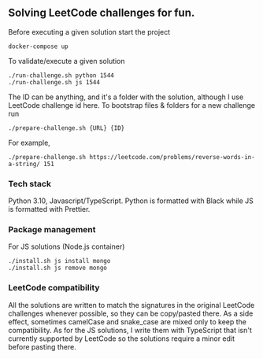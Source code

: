 ## Solving LeetCode challenges for fun.
Before executing a given solution start the project   
```
docker-compose up
```

To validate/execute a given solution

```
./run-challenge.sh python 1544
./run-challenge.sh js 1544
```

The ID can be anything, and it's a folder with the solution, although I use LeetCode challenge id here.
To bootstrap files & folders for a new challenge run 

```
./prepare-challenge.sh {URL} {ID}
```
For example, 
```
./prepare-challenge.sh https://leetcode.com/problems/reverse-words-in-a-string/ 151
```

### Tech stack
Python 3.10, Javascript/TypeScript.
Python is formatted with Black while JS is formatted with Prettier.

### Package management

For JS solutions (Node.js container)
```
./install.sh js install mongo
./install.sh js remove mongo
```

### LeetCode compatibility
All the solutions are written to match the signatures in the original LeetCode challenges whenever possible, so they can be
copy/pasted there. As a side effect, sometimes camelCase and snake_case are mixed only to keep the compatibility.
As for the JS solutions, I write them with TypeScript that isn't currently supported by LeetCode so the solutions
require a minor edit before pasting there.
